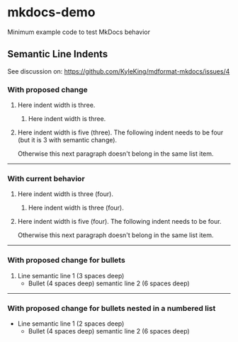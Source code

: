 # mkdocs-demo

Minimum example code to test MkDocs behavior

## Semantic Line Indents

See discussion on: https://github.com/KyleKing/mdformat-mkdocs/issues/4

### With proposed change

1. Here indent width is
   three.

    1. Here indent width is
       three.

1. Here indent width is
   five (three). The following indent needs to be four (but it is 3 with semantic change).

   Otherwise this next paragraph doesn't belong in the same list item.

---

### With current behavior

1. Here indent width is
    three (four).

    1. Here indent width is
        three (four).

1. Here indent width is
    five (four). The following indent needs to be four.

    Otherwise this next paragraph doesn't belong in the same list item.

---

### With proposed change for bullets

1. Line
   semantic line 1 (3 spaces deep)
    - Bullet (4 spaces deep)
      semantic line 2 (6 spaces deep)

---

### With proposed change for bullets nested in a numbered list

- Line
  semantic line 1 (2 spaces deep)
    - Bullet (4 spaces deep)
      semantic line 2 (6 spaces deep)
